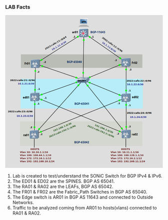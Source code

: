 ### LAB Facts

![Topology](sonic_bgp_lab.png)

1. Lab is created to test/understand the SONiC Switch for BGP IPv4 & IPv6.
2. The ED01 & ED02 are the SPINES. BGP AS 65041.
3. The RA01 & RA02 are the LEAFs, BGP AS 65042.
4. The FR01 & FR02 are the Fabric_Path Switches in BGP AS 65040.
5. The Edge switch is AR01 in BGP AS 11643 and connected to Outside Networks.
6. Traffic to be analyzed coming from AR01 to hosts(vlans) connected to RA01 & RA02.
